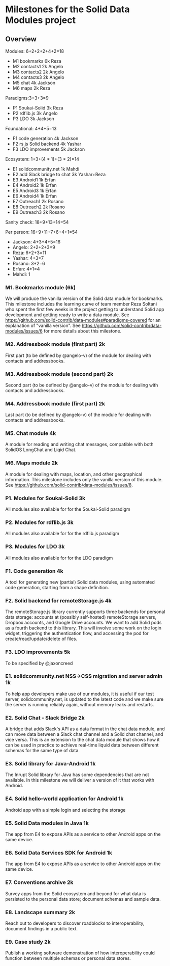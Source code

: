 # Milestones for the Solid Data Modules project
## Overview
Modules: 6+2+2+2+4+2=18
* M1 bookmarks 6k Reza
* M2 contacts1 2k Angelo
* M3 contacts2 2k Angelo
* M4 contacts3 2k Angelo
* M5 chat 4k Jackson
* M6 maps 2k Reza

Paradigms:3+3+3=9
* P1 Soukai-Solid 3k Reza
* P2 rdflib.js 3k Angelo
* P3 LDO 3k Jackson

Foundational: 4+4+5=13
* F1 code generation 4k Jackson
* F2 rs.js Solid backend 4k Yashar
* F3 LDO improvements 5k Jackson

Ecosystem: 1+3+(4 * 1)+(3 * 2)=14
* E1 solidcommunity.net 1k Mahdi
* E2 add Slack bridge to chat 3k Yashar+Reza
* E3 Android1 1k Erfan
* E4 Android2 1k Erfan
* E5 Android3 1k Erfan
* E6 Android4 1k Erfan
* E7 Outreach1 2k Rosano
* E8 Outreach2 2k Rosano
* E9 Outreach3 2k Rosano

Sanity check: 18+9+13+14=54

Per person: 16+9+11+7+6+4+1=54
* Jackson: 4+3+4+5=16
* Angelo: 2+2+2+3=9
* Reza: 6+2+3=11
* Yashar: 4+3=7
* Rosano: 3*2=6
* Erfan: 4*1=4
* Mahdi: 1
  
### M1. Bookmarks module (6k)
We will produce the vanilla version of the Solid data module for bookmarks.
This milestone includes the learning curve of team member Reza Soltani who spent the first few weeks
in the project getting to understand Solid app development and getting ready to write a data module.
See https://github.com/solid-contrib/data-modules#paradigms-covered for an explanation of "vanilla version".
See https://github.com/solid-contrib/data-modules/issues/6 for more details about this milestone.

### M2. Addressbook module (first part) 2k
First part (to be defined by @angelo-v) of the module for dealing with contacts and addressbooks.

### M3. Addressbook module (second part) 2k
Second part (to be defined by @angelo-v) of the module for dealing with contacts and addressbooks.

### M4. Addressbook module (first part) 2k
Last part (to be defined by @angelo-v) of the module for dealing with contacts and addressbooks.

### M5. Chat module 4k
A module for reading and writing chat messages, compatible with both SolidOS LongChat and Liqid Chat.

### M6. Maps module 2k
A module for dealing with maps, location, and other geographical information. This milestone includes only the vanilla version of this module.
See https://github.com/solid-contrib/data-modules/issues/8.

### P1. Modules for Soukai-Solid 3k
All modules also available for for the Soukai-Solid paradigm

### P2. Modules for rdflib.js 3k
All modules also available for for the rdflib.js paradigm

### P3. Modules for LDO 3k
All modules also available for for the LDO paradigm

### F1. Code generation 4k
A tool for generating new (partial) Solid data modules, using automated code generation, starting from a shape definition.

### F2. Solid backend for remoteStorage.js 4k
The remoteStorage.js library currently supports three backends for personal data storage: accounts at (possibly self-hosted) remoteStorage servers, Dropbox accounts,
and Google Drive accounts. We want to add Solid pods as a fourth backend to this library. This will involve some work on the login widget,
triggering the authentication flow, and accessing the pod for create/read/update/delete of files.

### F3. LDO improvements 5k
To be specified by @jaxoncreed

### E1. solidcommunity.net NSS->CSS migration and server admin 1k
To help app developers make use of our modules, it is useful if our test server, solidcommunity.net, is updated to the latest code and we make sure
the server is running reliably again, without memory leaks and restarts.

### E2. Solid Chat - Slack Bridge 2k
A bridge that adds Slack's API as a data format in the chat data module, and can move data between a Slack chat channel and a Solid chat channel,
and vice versa. This is an extension to the chat data module that shows how it can be used in practice to achieve real-time liquid data between
different schemas for the same type of data.

### E3. Solid library for Java-Android 1k
The Inrupt Solid library for Java has some dependencies that are not available. In this milestone we will deliver a version of it that works with Android.

### E4. Solid hello-world application for Android 1k
Android app with a simple login and selecting the storage

### E5. Solid Data modules in Java 1k
The app from E4 to expose APIs as a service to other Android apps on the same device.

### E6. Solid Data Services SDK for Android 1k
The app from E4 to expose APIs as a service to other Android apps on the same device.

### E7. Conventions archive 2k
Survey apps from the Solid ecosystem and beyond for what data is persisted to the personal data store; document schemas and sample data.

### E8. Landscape summary 2k
Reach out to developers to discover roadblocks to interoperability, document findings in a public text.

### E9. Case study 2k
Publish a working software demonstration of how interoperability could function between multiple schemas or personal data stores.
